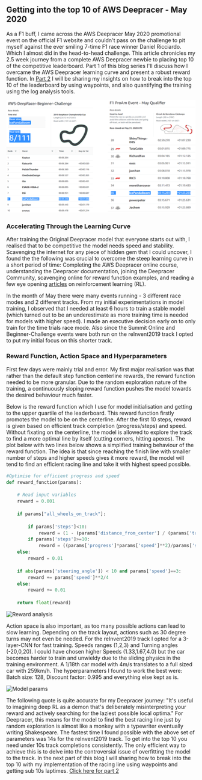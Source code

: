 ## Getting into the top 10 of AWS Deepracer - May 2020

As a F1 buff, I came across the AWS Deepracer May 2020 promotional event on the official F1 website and couldn't pass on the challenge to pit myself against the ever smiling 7-time F1 race winner Daniel Ricciardo. Which I almost did in the head-to-head challenge. This article chronicles my 2.5 week journey from a complete AWS Deepracer newbie to placing top 10 of the competitive leaderboard. Part 1 of this blog series I'll discuss how I overcame the AWS Deepracer learning curve and present a robust reward function. In [Part 2](part2.md) I will be sharing my insights on how to break into the top 10 of the leaderboard by using waypoints, and also quantifying the training using the log analysis tools. 

![leaderboard](Assets/Leaderboard_combined1.png)

### Accelerating Through the Learning Curve

After training the Original Deepracer model that everyone starts out with, I realised that to be competitive the model needs speed and stability. Scavenging the internet for any piece of hidden gem that I could uncover, I found the the following was crucial to overcome the steep learning curve in a short period of time: Completing the AWS Deepracer online course, understanding the Deepracer documentation, joining the Deepracer Community, scavenging online for reward function examples, and reading a few eye opening [articles](https://www.alexirpan.com/2018/02/14/rl-hard.html) on reinforcement learning (RL).

In the month of May there were many events running - 3 different race modes and 2 different tracks. From my initial experimentations in model training, I observed that I needed at least 6 hours to train a stable model (which turned out to be an underestimate as more training time is needed for models with higher speed). I made an executive decision early on to only train for the time trials race mode. Also since the Summit Online and Beginner-Challenge events were both run on the reInvent2019 track I opted to put my initial focus on this shorter track.

### Reward Function, Action Space and Hyperparameters

First few days were mainly trial and error. My first major realisation was that rather than the default step function centerline rewards, the reward function needed to be more granular. Due to the random exploration nature of the training, a continuously sloping reward function pushes the model towards the desired behaviour much faster. 

Below is the reward function which I use for model initialisation and getting to the upper quartile of the leaderboard. This reward function firstly promotes the model to be on the centerline. After the first 10 steps, reward is given based on efficient track completion (progress/steps) and speed. Without fixating on the centerline, the model is allowed to explore the track to find a more optimal line by itself (cutting corners, hitting apexes). The plot below with two lines below shows a simplified training behaviour of the reward function. The idea is that since reaching the finish line with smaller number of steps and higher speeds gives it more reward, the model will tend to find an efficient racing line and take it with highest speed possible.

```python
#Optimise for efficient progress and speed
def reward_function(params):

    # Read input variables
    reward = 0.001

    if params["all_wheels_on_track"]:

        if params['steps']<10:
            reward = (1 - (params['distance_from_center'] / (params['track_width']/2))**(4))*params['speed']**2
        if params['steps']>=10:
            reward = ((params['progress']*params['speed']**2)/params['steps'])*2
    else:
        reward = 0.01

    if abs(params['steering_angle']) < 10 and params['speed']==3:
        reward += params['speed']**2/4
    else:
        reward += 0.01

    return float(reward)
````
![Reward analysis](Assets/Reward_analysis.png)

Action space is also important, as too many possible actions can lead to slow learning. Depending on the track layout, actions such as 30 degree turns may not even be needed. For the reInvent2019 track I opted for a 3-layer-CNN for fast training. Speeds ranges (1,2,3) and Turning angles (-20,0,20). I could have chosen higher Speeds (1.33,1.67,4.0) but the car becomes harder to train and unwieldy due to the sliding physics in the training environment. A 1/18th car model with 4m/s translates to a full sized car with 259km/h. The hyperparameters I found to work the best were: Batch size: 128, Discount factor: 0.995 and everything else kept as is. 

![Model params](Assets/Model_params_combined.png)

The following quote is quite accurate for my Deepracer journey: "It's useful to imagining deep RL as a demon that's deliberately misinterpreting your reward and actively searching for the laziest possible local optima." For Deepracer, this means for the model to find the best racing line just by random exploration is almost like a monkey with a typewriter eventually writing Shakespeare. The fastest time I found possible with the above set of parameters was 14s for the reInvent2019 track. To get into the top 10 you need under 10s track completions consistently. The only efficient way to achieve this is to delve into the controversial issue of overfitting the model to the track. In the next part of this blog I will sharing how to break into the top 10 with my implementation of the racing line using waypoints and getting sub 10s laptimes. [Click here for part 2](part2.md)
